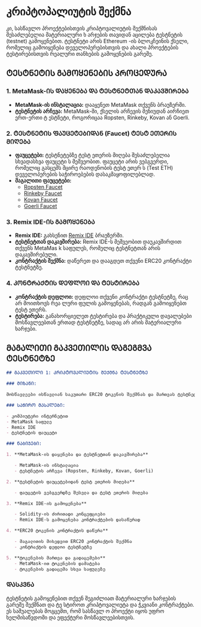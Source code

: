# კრიპტოპალიუტის შექმნა

კი, სასწავლო პროექტებისთვის კრიპტოვალიუტის შექმნისას შესაძლებელია მატერიალური ხ
არჯების თავიდან აცილება ტესტნეტის (testnet) გამოყენებით. ტესტნეტი არის Ethereum
-ის ბლოკჩეინის ქსელი, რომელიც გამოიყენება დეველოპერებისთვის და ახალი პროექტების
ტესტირებისთვის რეალური თანხების გამოყენების გარეშე.

## ᲢᲔᲡᲢᲜᲔᲢᲘᲡ ᲒᲐᲛᲝᲧᲔᲜᲔᲑᲘᲡ ᲞᲠᲝᲪᲔᲓᲣᲠᲐ

### 1. MetaMask-ᲘᲡ ᲓᲐᲧᲔᲜᲔᲑᲐ ᲓᲐ ᲢᲔᲡᲢᲜᲔᲢᲗᲐᲜ ᲓᲐᲙᲐᲕᲨᲘᲠᲔᲑᲐ

- **MetaMask-ის ინსტალაცია:** დააყენეთ MetaMask თქვენს ბრაუზერში.
- **ტესტნეტის არჩევა:** MetaMask-ში, ქსელის არჩევის მენიუდან აირჩიეთ ერთ-ერთი ტ
  ესტნეტი, როგორიცაა Ropsten, Rinkeby, Kovan ან Goerli.

### 2. ᲢᲔᲡᲢᲜᲔᲢᲘᲡ ᲤᲐᲣᲪᲔᲢᲔᲑᲘᲓᲐᲜ (Faucet) ᲢᲔᲡᲢ ᲔᲗᲔᲠᲘᲡ ᲛᲘᲦᲔᲑᲐ

- **ფაუცეტები:** ტესტნეტებზე ტესტ ეთერის მიღება შესაძლებელია სხვადასხვა ფაუცეტი
  ს მეშვეობით. ფაუცეტი არის ვებგვერდი, რომელიც გასცემს მცირე რაოდენობის ტესტ ეთერ
  ს (Test ETH) დეველოპერების საჭიროებების დასაკმაყოფილებლად.
- **მაგალითი ფაუცეტები:**
  - [Ropsten Faucet](https://faucet.ropsten.be/)
  - [Rinkeby Faucet](https://faucet.rinkeby.io/)
  - [Kovan Faucet](https://faucet.kovan.network/)
  - [Goerli Faucet](https://goerli-faucet.slock.it/)

### 3. Remix IDE-ᲘᲡ ᲒᲐᲛᲝᲧᲔᲜᲔᲑᲐ

- **Remix IDE:** გახსენით [Remix IDE](https://remix.ethereum.org/) ბრაუზერში.
- **ტესტნეტთან დაკავშირება:** Remix IDE-ს მეშვეობით დაუკავშირდით თქვენს MetaMas
  k საფულეს, რომელიც ტესტნეტთან არის დაკავშირებული.
- **კონტრაქტის შექმნა:** დაწერეთ და დააგდეთ თქვენი ERC20 კონტრაქტი ტესტნეტზე.

### 4. ᲙᲝᲜᲢᲠᲐᲥᲢᲘᲡ ᲓᲔᲤᲚᲝᲘ ᲓᲐ ᲢᲔᲡᲢᲘᲠᲔᲑᲐ

- **კონტრაქტის დეფლოი:** დეფლოი თქვენი კონტრაქტი ტესტნეტზე, რაც არ მოითხოვს რეა
  ლური ფულის გამოყენებას, რადგან გამოიყენებთ ტესტ ეთერს.
- **ტესტირება:** განახორციელეთ ტესტირება და პრაქტიკული დავალებები მოსწავლეებთან
  ერთად ტესტნეტზე, სადაც არ არის მატერიალური ხარჯები.

## ᲛᲐᲒᲐᲚᲘᲗᲘ ᲒᲐᲙᲕᲔᲗᲘᲚᲘᲡ ᲓᲐᲒᲔᲒᲛᲕᲐ ᲢᲔᲡᲢᲜᲔᲢᲖᲔ

```markdown
## ᲒᲐᲙᲕᲔᲗᲘᲚᲘ 1: ᲙᲠᲘᲞᲢᲝᲕᲐᲚᲘᲣᲢᲘᲡ ᲨᲔᲥᲛᲜᲐ ᲢᲔᲡᲢᲜᲔᲢᲖᲔ

### ᲛᲘᲖᲐᲜᲘ:

მოსწავლეები ისწავლიან საკუთარი ERC20 ტოკენის შექმნას და მართვას ტესტნეტზე.

### ᲡᲐᲭᲘᲠᲝ ᲛᲐᲡᲐᲚᲔᲑᲘ:

- კომპიუტერი ინტერნეტით
- MetaMask საფულე
- Remix IDE
- ტესტნეტის ფაუცეტი

### ᲜᲐᲑᲘᲯᲔᲑᲘ:

1. **MetaMask-ის დაყენება და ტესტნეტთან დაკავშირება**

   - MetaMask-ის ინსტალაცია
   - ტესტნეტის არჩევა (Ropsten, Rinkeby, Kovan, Goerli)

2. **ტესტნეტის ფაუცეტებიდან ტესტ ეთერის მიღება**

   - ფაუცეტის ვებგვერდზე შესვლა და ტესტ ეთერის მიღება

3. **Remix IDE-ის გამოყენება**

   - Solidity-ის ძირითადი კონცეფციები
   - Remix IDE-ს გამოყენება კონტრაქტების დასაწერად

4. **ERC20 ტოკენის კონტრაქტის დაწერა**

   - მაგალითის მიხედვით ERC20 კონტრაქტის შექმნა
   - კონტრაქტის დეფლოი ტესტნეტზე

5. **ტოკენების მართვა და გადაცემები**
   - MetaMask-ით ტოკენების დამატება
   - ტოკენების გადაცემა სხვა საფულეზე
```

### ᲓᲐᲡᲙᲕᲜᲐ

ტესტნეტის გამოყენებით თქვენ შეგიძლიათ მატერიალური ხარჯების გარეშე შექმნათ და ტე
სტიროთ კრიპტოვალიუტა და ჭკვიანი კონტრაქტები. ეს საშუალებას მოგცემთ, რომ სასწავლ
ო პროექტი იყოს უფრო ხელმისაწვდომი და ეფექტური მოსწავლეებისთვის.
